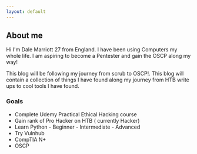 ```yaml
---
layout: default
---
```


## About me

Hi I'm Dale Marriott 27 from England. I have been using Computers my whole life. I am aspiring to become a Pentester and gain the OSCP along my way!

This blog will be following my journey from scrub to OSCP!. This blog will contain a collection of things I have found along my journey from HTB write ups to cool tools I have found.

<h3>Goals</h3>
<!-- /wp:heading -->

<!-- wp:columns -->
<div class="wp-block-columns"><!-- wp:column -->
<div class="wp-block-column"><!-- wp:list -->
<ul><li>Complete Udemy Practical Ethical Hacking course</li><li>Gain rank of Pro Hacker on HTB ( currently Hacker)</li><li>Learn Python - Beginner - Intermediate - Advanced</li><li>Try Vulnhub</li><li>CompTIA N+</li><li>OSCP</li></ul>
<!-- /wp:list -->








